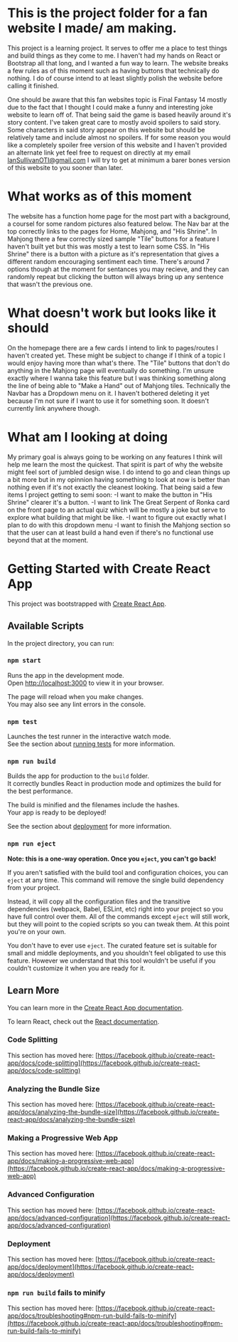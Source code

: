 # This is the project folder for a fan website I made/ am making.

This project is a learning project. It serves to offer me a place to test things and build things as they come to me. I haven't had my hands on React or Bootstrap all that long, and I wanted a fun way to learn. The website breaks a few rules as of this moment such as having buttons that technically do nothing. I do of course intend to at least slightly polish the website before calling it finished.

One should be aware that this fan websites topic is Final Fantasy 14 mostly due to the fact that I thought I could make a funny and interesting joke website to learn off of. That being said the game is based heavily around it's story content. I've taken great care to mostly avoid spoilers to said story. Some characters in said story appear on this website but should be relatively tame and include almost no spoilers. If for some reason you would like a completely spoiler free version of this website and I haven't provided an alternate link yet feel free to request on directly at my email IanSullivanOTI@gmail.com I will try to get at minimum a barer bones version of this website to you sooner than later.

# What works as of this moment

The website has a function home page for the most part with a background, a coursel for some random pictures also featured below.
The Nav bar at the top correctly links to the pages for Home, Mahjong, and "His Shrine".
In Mahjong there a few correctly sized sample "Tile" buttons for a feature I haven't built yet but this was mostly a test to learn some CSS.
In "His Shrine" there is a button with a picture as it's representation that gives a different random encouraging sentiment each time. There's around 7 options though at the moment for sentances you may recieve, and they can randomly repeat but clicking the button will always bring up any sentence that wasn't the previous one.

# What doesn't work but looks like it should

On the homepage there are a few cards I intend to link to pages/routes I haven't created yet. These might be subject to change if I think of a topic I would enjoy having more than what's there.
The "Tile" buttons that don't do anything in the Mahjong page will eventually do something. I'm unsure exactly where I wanna take this feature but I was thinking something along the line of being able to "Make a Hand" out of Mahjong tiles.
Technically the Navbar has a Dropdown menu on it. I haven't bothered deleting it yet because I'm not sure if I want to use it for something soon. It doesn't currently link anywhere though.

# What am I looking at doing

My primary goal is always going to be working on any features I think will help me learn the most the quickest. That spirit is part of why the website might feel sort of jumbled design wise. I do intend to go and clean things up a bit more but in my opinnion having something to look at now is better than nothing even if it's not exactly the cleanest looking. That being said a few items I project getting to semi soon:
-I want to make the button in "His Shrine" clearer it's a button.
-I want to link The Great Serpent of Ronka card on the front page to an actual quiz which will be mostly a joke but serve to explore what building that might be like.
-I want to figure out exactly what I plan to do with this dropdown menu
-I want to finish the Mahjong section so that the user can at least build a hand even if there's no functional use beyond that at the moment.

# Getting Started with Create React App

This project was bootstrapped with [Create React App](https://github.com/facebook/create-react-app).

## Available Scripts

In the project directory, you can run:

### `npm start`

Runs the app in the development mode.\
Open [http://localhost:3000](http://localhost:3000) to view it in your browser.

The page will reload when you make changes.\
You may also see any lint errors in the console.

### `npm test`

Launches the test runner in the interactive watch mode.\
See the section about [running tests](https://facebook.github.io/create-react-app/docs/running-tests) for more information.

### `npm run build`

Builds the app for production to the `build` folder.\
It correctly bundles React in production mode and optimizes the build for the best performance.

The build is minified and the filenames include the hashes.\
Your app is ready to be deployed!

See the section about [deployment](https://facebook.github.io/create-react-app/docs/deployment) for more information.

### `npm run eject`

**Note: this is a one-way operation. Once you `eject`, you can't go back!**

If you aren't satisfied with the build tool and configuration choices, you can `eject` at any time. This command will remove the single build dependency from your project.

Instead, it will copy all the configuration files and the transitive dependencies (webpack, Babel, ESLint, etc) right into your project so you have full control over them. All of the commands except `eject` will still work, but they will point to the copied scripts so you can tweak them. At this point you're on your own.

You don't have to ever use `eject`. The curated feature set is suitable for small and middle deployments, and you shouldn't feel obligated to use this feature. However we understand that this tool wouldn't be useful if you couldn't customize it when you are ready for it.

## Learn More

You can learn more in the [Create React App documentation](https://facebook.github.io/create-react-app/docs/getting-started).

To learn React, check out the [React documentation](https://reactjs.org/).

### Code Splitting

This section has moved here: [https://facebook.github.io/create-react-app/docs/code-splitting](https://facebook.github.io/create-react-app/docs/code-splitting)

### Analyzing the Bundle Size

This section has moved here: [https://facebook.github.io/create-react-app/docs/analyzing-the-bundle-size](https://facebook.github.io/create-react-app/docs/analyzing-the-bundle-size)

### Making a Progressive Web App

This section has moved here: [https://facebook.github.io/create-react-app/docs/making-a-progressive-web-app](https://facebook.github.io/create-react-app/docs/making-a-progressive-web-app)

### Advanced Configuration

This section has moved here: [https://facebook.github.io/create-react-app/docs/advanced-configuration](https://facebook.github.io/create-react-app/docs/advanced-configuration)

### Deployment

This section has moved here: [https://facebook.github.io/create-react-app/docs/deployment](https://facebook.github.io/create-react-app/docs/deployment)

### `npm run build` fails to minify

This section has moved here: [https://facebook.github.io/create-react-app/docs/troubleshooting#npm-run-build-fails-to-minify](https://facebook.github.io/create-react-app/docs/troubleshooting#npm-run-build-fails-to-minify)
